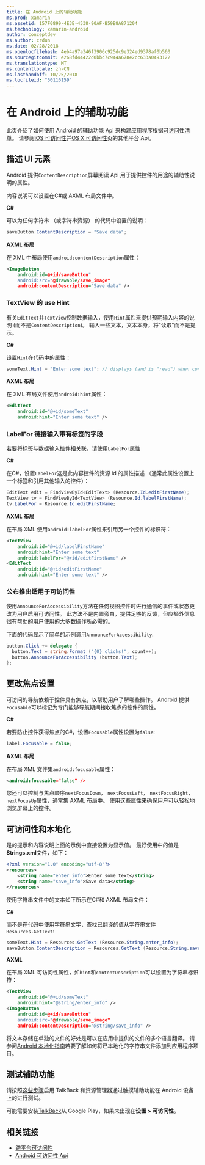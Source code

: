 ```yaml
---
title: 在 Android 上的辅助功能
ms.prod: xamarin
ms.assetid: 157F0899-4E3E-4538-90AF-B59B8A871204
ms.technology: xamarin-android
author: conceptdev
ms.author: crdun
ms.date: 02/28/2018
ms.openlocfilehash: 4eb4a97a346f3906c925dc9e324ed9378af0b560
ms.sourcegitcommit: e268fd44422d0bbc7c944a678e2cc633a0493122
ms.translationtype: MT
ms.contentlocale: zh-CN
ms.lasthandoff: 10/25/2018
ms.locfileid: "50116159"
---
```

# <a name="accessibility-on-android"></a>在 Android 上的辅助功能

此页介绍了如何使用 Android 的辅助功能 Api 来构建应用程序根据[可访问性清单](~/cross-platform/app-fundamentals/accessibility.md)。
请参阅[iOS 可访问性](~/ios/app-fundamentals/accessibility.md)并[OS X 可访问性](~/mac/app-fundamentals/accessibility.md)页的其他平台 Api。


## <a name="describing-ui-elements"></a>描述 UI 元素

Android 提供`ContentDescription`屏幕阅读 Api 用于提供控件的用途的辅助性说明的属性。

内容说明可以设置在C#或 AXML 布局文件中。

**C#**

可以为任何字符串 （或字符串资源） 的代码中设置的说明：

```csharp
saveButton.ContentDescription = "Save data";
```

**AXML 布局**

在 XML 中布局使用`android:contentDescription`属性：

```xml
<ImageButton
    android:id=@+id/saveButton"
    android:src="@drawable/save_image"
    android:contentDescription="Save data" />
```

### <a name="use-hint-for-textview"></a>TextView 的 use Hint

有关`EditText`并`TextView`控制数据输入，使用`Hint`属性来提供预期输入内容的说明 (而不是`ContentDescription`)。
输入一些文本，文本本身，将"读取"而不是提示。

**C#**

设置`Hint`在代码中的属性：

```csharp
someText.Hint = "Enter some text"; // displays (and is "read") when control is empty
```

**AXML 布局**

在 XML 布局文件使用`android:hint`属性：

```xml
<EditText
    android:id="@+id/someText"
    android:hint="Enter some text" />
```


### <a name="labelfor-links-input-fields-with-labels"></a>LabelFor 链接输入带有标签的字段

若要将标签与数据输入控件相关联，请使用`LabelFor`属性

**C#**

在C#，设置`LabelFor`这是此内容控件的资源 id 的属性描述 （通常此属性设置上一个标签和引用其他输入的控件）：

```csharp
EditText edit = FindViewById<EditText> (Resource.Id.editFirstName);
TextView tv = FindViewById<TextView> (Resource.Id.labelFirstName);
tv.LabelFor = Resource.Id.editFirstName;
```

**AXML 布局**

在布局 XML 使用`android:labelFor`属性来引用另一个控件的标识符：

```xml
<TextView
    android:id="@+id/labelFirstName"
    android:hint="Enter some text"
    android:labelFor="@+id/editFirstName" />
<EditText
    android:id="@+id/editFirstName"
    android:hint="Enter some text" />
```

### <a name="announce-for-accessibility"></a>公布推出适用于可访问性

使用`AnnounceForAccessibility`方法在任何视图控件时进行通信的事件或状态更改为用户启用可访问性。 此方法不是内置旁白，提供足够的反馈，但应额外信息很有帮助的用户使用的大多数操作所必需的。

下面的代码显示了简单的示例调用`AnnounceForAccessibility`:

```csharp
button.Click += delegate {
  button.Text = string.Format ("{0} clicks!", count++);
  button.AnnounceForAccessibility (button.Text);
};
```

## <a name="changing-focus-settings"></a>更改焦点设置

可访问的导航依赖于控件具有焦点，以帮助用户了解哪些操作。 Android 提供`Focusable`可以标记为专门能够导航期间接收焦点的控件的属性。

**C#**

若要防止控件获得焦点的C#，设置`Focusable`属性设置为`false`:

```csharp
label.Focusable = false;
```

**AXML 布局**

在布局 XML 文件集`android:focusable`属性：

```xml
<android:focusable="false" />
```

您还可以控制与焦点顺序`nextFocusDown`， `nextFocusLeft`， `nextFocusRight`，`nextFocusUp`属性，通常集 AXML 布局中。 使用这些属性来确保用户可以轻松地浏览屏幕上的控件。


## <a name="accessibility-and-localization"></a>可访问性和本地化

是的提示和内容说明上面的示例中直接设置为显示值。 最好使用中的值是**Strings.xml**文件，如下：

```xml
<?xml version="1.0" encoding="utf-8"?>
<resources>
    <string name="enter_info">Enter some text</string>
    <string name="save_info">Save data</string>
</resources>
```

使用字符串文件中的文本如下所示在C#和 AXML 布局文件：

**C#**

而不是在代码中使用字符串文字，查找已翻译的值从字符串文件`Resources.GetText`:

```csharp
someText.Hint = Resources.GetText (Resource.String.enter_info);
saveButton.ContentDescription = Resources.GetText (Resource.String.save_info);
```

**AXML**

在布局 XML 可访问性属性，如`hint`和`contentDescription`可以设置为字符串标识符：

```xml
<TextView
    android:id="@+id/someText"
    android:hint="@string/enter_info" />
<ImageButton
    android:id=@+id/saveButton"
    android:src="@drawable/save_image"
    android:contentDescription="@string/save_info" />
```

将文本存储在单独的文件的好处是可以在应用中提供的文件的多个语言翻译。 请参阅[Android 本地化指南](~/android/app-fundamentals/localization.md)若要了解如何将已本地化的字符串文件添加到应用程序项目。


## <a name="testing-accessibility"></a>测试辅助功能

请按照[这些步骤](http://developer.android.com/training/accessibility/testing.html#how-to)启用 TalkBack 和资源管理器通过触摸辅助功能在 Android 设备上的进行测试。

可能需要安装[TalkBack](https://play.google.com/store/apps/details?id=com.google.android.marvin.talkback)从 Google Play，如果未出现在**设置 > 可访问性**。


## <a name="related-links"></a>相关链接

- [跨平台可访问性](~/cross-platform/app-fundamentals/accessibility.md)
- [Android 可访问性 Api](http://developer.android.com/guide/topics/ui/accessibility/index.html)
